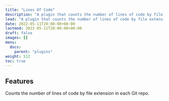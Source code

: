 ```yaml
---
title: "Lines Of Code"
description: "A plugin that counts the number of lines of code by file extension in each Git repo."
lead: "A plugin that counts the number of lines of code by file extension in each Git repo."
date: 2022-05-11T20:00:00+00:00
lastmod: 2022-05-11T20:00:00+00:00
draft: false
images: []
menu:
  docs:
    parent: "plugins"
weight: 512
toc: true
---
```


## Features

Counts the number of lines of code by file extension in each Git repo.
